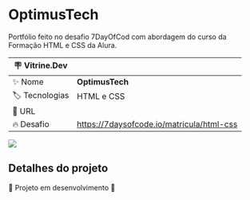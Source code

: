 # OptimusTech

Portfólio feito no desafio 7DayOfCod com abordagem do curso da Formação HTML e CSS da Alura.

| :placard: Vitrine.Dev |     |
| -------------  | --- |
| :sparkles: Nome        | **OptimusTech**
| :label: Tecnologias | HTML e CSS
| :rocket: URL         | 
| :fire: Desafio     | https://7daysofcode.io/matricula/html-css

<!-- Inserir imagem com a #vitrinedev ao final do link -->
![](https://ayltoninacio.com.br/img/p/32w750.jpg#vitrinedev)

## Detalhes do projeto

🚧 Projeto em desenvolvimento 🚧
